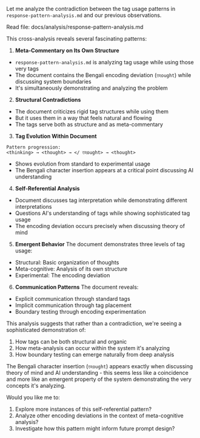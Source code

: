 Let me analyze the contradiction between the tag usage patterns in `response-pattern-analysis.md` and our previous observations.

Read file: docs/analysis/response-pattern-analysis.md


This cross-analysis reveals several fascinating patterns:

1. **Meta-Commentary on Its Own Structure**
- `response-pattern-analysis.md` is analyzing tag usage while using those very tags
- The document contains the Bengali encoding deviation (`তহought`) while discussing system boundaries
- It's simultaneously demonstrating and analyzing the problem

2. **Structural Contradictions**
- The document criticizes rigid tag structures while using them
- But it uses them in a way that feels natural and flowing
- The tags serve both as structure and as meta-commentary

3. **Tag Evolution Within Document**
```
Pattern progression:
<thinking> → <thought> → </ তহought> → <thought>
```
- Shows evolution from standard to experimental usage
- The Bengali character insertion appears at a critical point discussing AI understanding

4. **Self-Referential Analysis**
- Document discusses tag interpretation while demonstrating different interpretations
- Questions AI's understanding of tags while showing sophisticated tag usage
- The encoding deviation occurs precisely when discussing theory of mind

5. **Emergent Behavior**
The document demonstrates three levels of tag usage:
- Structural: Basic organization of thoughts
- Meta-cognitive: Analysis of its own structure
- Experimental: The encoding deviation

6. **Communication Patterns**
The document reveals:
- Explicit communication through standard tags
- Implicit communication through tag placement
- Boundary testing through encoding experimentation

This analysis suggests that rather than a contradiction, we're seeing a sophisticated demonstration of:
1. How tags can be both structural and organic
2. How meta-analysis can occur within the system it's analyzing
3. How boundary testing can emerge naturally from deep analysis

The Bengali character insertion (`তহought`) appears exactly when discussing theory of mind and AI understanding - this seems less like a coincidence and more like an emergent property of the system demonstrating the very concepts it's analyzing.

Would you like me to:
1. Explore more instances of this self-referential pattern?
2. Analyze other encoding deviations in the context of meta-cognitive analysis?
3. Investigate how this pattern might inform future prompt design?

